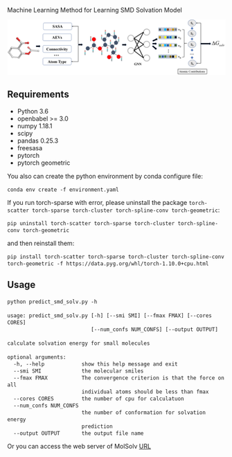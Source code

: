 Machine Learning Method for Learning SMD Solvation Model


![image](https://github.com/Xundrug/MolSolv/blob/master/images/NN-Solvation-workflow.png)


## Requirements

* Python 3.6
* openbabel >= 3.0
* numpy 1.18.1
* scipy
* pandas 0.25.3
* freesasa
* pytorch
* pytorch geometric

You also can create the python environment by conda configure file:
```
conda env create -f environment.yaml
```
If you run torch-sparse with error, please uninstall the package `torch-scatter torch-sparse torch-cluster torch-spline-conv torch-geometric`:
```
pip uninstall torch-scatter torch-sparse torch-cluster torch-spline-conv torch-geometric
```
and then reinstall them:
```
pip install torch-scatter torch-sparse torch-cluster torch-spline-conv torch-geometric -f https://data.pyg.org/whl/torch-1.10.0+cpu.html
```

## Usage
```
python predict_smd_solv.py -h

usage: predict_smd_solv.py [-h] [--smi SMI] [--fmax FMAX] [--cores CORES]
                           [--num_confs NUM_CONFS] [--output OUTPUT]

calculate solvation energy for small molecules

optional arguments:
  -h, --help            show this help message and exit
  --smi SMI             the molecular smiles
  --fmax FMAX           The convergence criterion is that the force on all
                        individual atoms should be less than fmax
  --cores CORES         the number of cpu for calculatuon
  --num_confs NUM_CONFS
                        the number of conformation for solvation energy
                        prediction
  --output OUTPUT       the output file name
```

Or you can access the web server of MolSolv [URL](http://tinyboat.xundrug.cn/)

